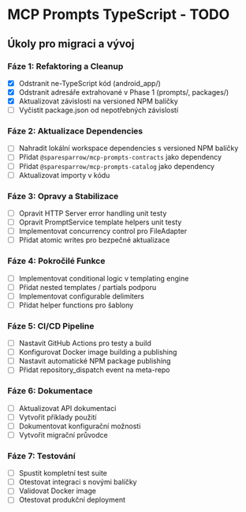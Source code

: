 # MCP Prompts TypeScript - TODO

## Úkoly pro migraci a vývoj

### Fáze 1: Refaktoring a Cleanup
- [x] Odstranit ne-TypeScript kód (android_app/)
- [x] Odstranit adresáře extrahované v Phase 1 (prompts/, packages/)
- [x] Aktualizovat závislosti na versioned NPM balíčky
- [ ] Vyčistit package.json od nepotřebných závislostí

### Fáze 2: Aktualizace Dependencies
- [ ] Nahradit lokální workspace dependencies s versioned NPM balíčky
- [ ] Přidat `@sparesparrow/mcp-prompts-contracts` jako dependency
- [ ] Přidat `@sparesparrow/mcp-prompts-catalog` jako dependency
- [ ] Aktualizovat importy v kódu

### Fáze 3: Opravy a Stabilizace
- [ ] Opravit HTTP Server error handling unit testy
- [ ] Opravit PromptService template helpers unit testy
- [ ] Implementovat concurrency control pro FileAdapter
- [ ] Přidat atomic writes pro bezpečné aktualizace

### Fáze 4: Pokročilé Funkce
- [ ] Implementovat conditional logic v templating engine
- [ ] Přidat nested templates / partials podporu
- [ ] Implementovat configurable delimiters
- [ ] Přidat helper functions pro šablony

### Fáze 5: CI/CD Pipeline
- [ ] Nastavit GitHub Actions pro testy a build
- [ ] Konfigurovat Docker image building a publishing
- [ ] Nastavit automatické NPM package publishing
- [ ] Přidat repository_dispatch event na meta-repo

### Fáze 6: Dokumentace
- [ ] Aktualizovat API dokumentaci
- [ ] Vytvořit příklady použití
- [ ] Dokumentovat konfigurační možnosti
- [ ] Vytvořit migrační průvodce

### Fáze 7: Testování
- [ ] Spustit kompletní test suite
- [ ] Otestovat integraci s novými balíčky
- [ ] Validovat Docker image
- [ ] Otestovat produkční deployment 
